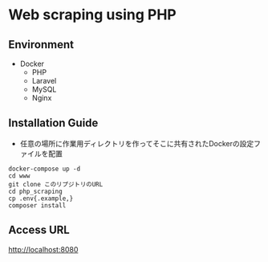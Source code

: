 # Web scraping using PHP
## Environment
- Docker  
  - PHP  
  - Laravel  
  - MySQL  
  - Nginx  

## Installation Guide
- 任意の場所に作業用ディレクトリを作ってそこに共有されたDockerの設定ファイルを配置  

```shell
docker-compose up -d
cd www
git clone このリプジトリのURL
cd php_scraping
cp .env{.example,}
composer install
```

## Access URL
[http://localhost:8080](http://localhost:8080)  
